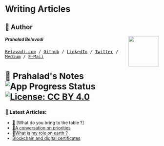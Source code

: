 # Writing Articles

## 📝 Author
[<img src="https://pbs.twimg.com/profile_images/901150548769898496/qcSwhc7__400x400.jpg" align="right" height="100">](http://belavadi.com)

##### Prahalad Belavadi
<kbd>[Belavadi.com](http://belavadi.com/) / [Github](https://www.github.com/prahaladbelavadi) / [LinkedIn](https://www.linkedin.com/in/prahaladbelavadi) / [Twitter](http://twitter.com/prahaladbelavad/)  / [Medium](https://medium.com/@prahaladbelavadi) / [E-Mail](mailto:prahaladbelavadi@gmail.com)</kbd>


# 📓 Prahalad's Notes  ![App Progress Status](https://img.shields.io/badge/Writing%20Status-In%20Progress-0520b7.svg?style=plastic) [![License: CC BY 4.0](https://img.shields.io/badge/License-CC%20BY%204.0-red.svg?colorB=91001a)](http://creativecommons.org/licenses/by/4.0/)

### 📰 Latest Articles:
- [📝](./what-do-you-bring-to-the-table) [What do you bring to the table ?]
- [📝](./a-conversation-on-priorities)[A conversation on priorities](https://medium.com/@prahaladbelavadi/a-conversation-about-priorities-ebb8bfc46299)
- [📝](./what-is-my-role-on-earth)[What is my role on earth ?](https://medium.com/@prahaladbelavadi/what-is-my-role-on-earth-a133567dff12)
- [Blockchain and digital certificates](https://medium.com/blockchain-fanatic/blockchain-and-digital-certificates-d9d6f6ad9008)
